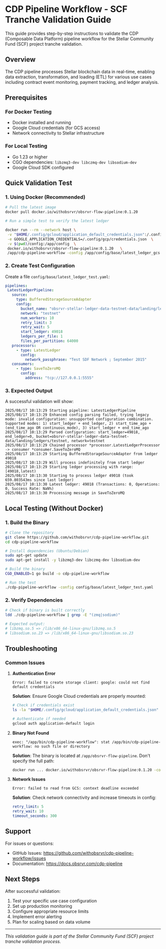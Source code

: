 # CDP Pipeline Workflow - SCF Tranche Validation Guide

This guide provides step-by-step instructions to validate the CDP (Composable Data Platform) pipeline workflow for the Stellar Community Fund (SCF) project tranche validation.

## Overview

The CDP pipeline processes Stellar blockchain data in real-time, enabling data extraction, transformation, and loading (ETL) for various use cases including contract event monitoring, payment tracking, and ledger analysis.

## Prerequisites

### For Docker Testing
- Docker installed and running
- Google Cloud credentials (for GCS access)
- Network connectivity to Stellar infrastructure

### For Local Testing
- Go 1.23 or higher
- CGO dependencies: `libzmq3-dev libczmq-dev libsodium-dev`
- Google Cloud SDK configured

## Quick Validation Test

### 1. Using Docker (Recommended)

```bash
# Pull the latest image
docker pull docker.io/withobsrvr/obsrvr-flow-pipeline:0.1.20

# Run a simple test to verify the latest ledger

docker run --rm --network host \
 -v "$HOME/.config/gcloud/application_default_credentials.json":/.config/gcp/credentials.json:ro   \
 -e GOOGLE_APPLICATION_CREDENTIALS=/.config/gcp/credentials.json  \
 -v $(pwd)/config:/app/config  \
 docker.io/withobsrvr/obsrvr-flow-pipeline:0.1.20   \
 /app/cdp-pipeline-workflow -config /app/config/base/latest_ledger_gcs.secret.yaml
```

### 2. Create Test Configuration

Create a file `config/base/latest_ledger_test.yaml`:

```yaml
pipelines:
 LatestLedgerPipeline:
   source:
     type: BufferedStorageSourceAdapter
     config:
       bucket_name: "obsrvr-stellar-ledger-data-testnet-data/landing/ledgers/testnet"
       network: "testnet"
       num_workers: 10
       retry_limit: 3
       retry_wait: 5
       start_ledger: 49018
       ledgers_per_file: 1
       files_per_partition: 64000
   processors:
     - type: LatestLedger
       config:
         network_passphrase: "Test SDF Network ; September 2015"
   consumers:
     - type: SaveToZeroMQ
       config:
         address: "tcp://127.0.0.1:5555"
```

### 3. Expected Output

A successful validation will show:

```
2025/08/17 10:13:29 Starting pipeline: LatestLedgerPipeline
2025/08/17 10:13:29 Enhanced config parsing failed, trying legacy mode: invalid configuration: unsupported configuration combination. Supported modes: 1) start_ledger + end_ledger, 2) start_time_ago + (end_time_ago OR continuous_mode), 3) start_ledger + end_time_ago
2025/08/17 10:13:29 Parsed configuration: start_ledger=49018, end_ledger=0, bucket=obsrvr-stellar-ledger-data-testnet-data/landing/ledgers/testnet, network=testnet
2025/08/17 10:13:29 Chained processor *processor.LatestLedgerProcessor -> consumer *consumer.SaveToZeroMQ
2025/08/17 10:13:29 Starting BufferedStorageSourceAdapter from ledger 49018
2025/08/17 10:13:29 Will process indefinitely from start ledger
2025/08/17 10:13:29 Starting ledger processing with range: [49018,latest)
2025/08/17 10:13:30 Starting to process ledger 49018 (took 659.803543ms since last ledger)
2025/08/17 10:13:30 Latest ledger: 49018 (Transactions: 0, Operations: 0, Success Rate: NaN%)
2025/08/17 10:13:30 Processing message in SaveToZeroMQ
```


## Local Testing (Without Docker)

### 1. Build the Binary

```bash
# Clone the repository
git clone https://github.com/withobsrvr/cdp-pipeline-workflow.git
cd cdp-pipeline-workflow

# Install dependencies (Ubuntu/Debian)
sudo apt-get update
sudo apt-get install -y libzmq3-dev libczmq-dev libsodium-dev

# Build the binary
CGO_ENABLED=1 go build -o cdp-pipeline-workflow

# Run the test
./cdp-pipeline-workflow -config config/base/latest_ledger_test.yaml
```

### 2. Verify Dependencies

```bash
# Check if binary is built correctly
ldd ./cdp-pipeline-workflow | grep -E "(zmq|sodium)"

# Expected output:
# libzmq.so.5 => /lib/x86_64-linux-gnu/libzmq.so.5
# libsodium.so.23 => /lib/x86_64-linux-gnu/libsodium.so.23
```


## Troubleshooting

### Common Issues

1. **Authentication Error**
   ```
   Error: failed to create storage client: google: could not find default credentials
   ```
   **Solution**: Ensure Google Cloud credentials are properly mounted:
   ```bash
   # Check if credentials exist
   ls -la "$HOME/.config/gcloud/application_default_credentials.json"
   
   # Authenticate if needed
   gcloud auth application-default login
   ```

2. **Binary Not Found**
   ```
   exec: "/app/bin/cdp-pipeline-workflow": stat /app/bin/cdp-pipeline-workflow: no such file or directory
   ```
   **Solution**: The binary is located at `/app/obsrvr-flow-pipeline`. Don't specify the full path:
   ```bash
   docker run ... docker.io/withobsrvr/obsrvr-flow-pipeline:0.1.20 -config /app/config/base/test.yaml
   ```

3. **Network Issues**
   ```
   Error: failed to read from GCS: context deadline exceeded
   ```
   **Solution**: Check network connectivity and increase timeouts in config:
   ```yaml
   retry_limit: 5
   retry_wait: 10
   timeout_seconds: 300
   ```




## Support

For issues or questions:
- GitHub Issues: https://github.com/withobsrvr/cdp-pipeline-workflow/issues
- Documentation: https://docs.obsrvr.com/cdp-pipeline

## Next Steps

After successful validation:
1. Test your specific use case configuration
2. Set up production monitoring
3. Configure appropriate resource limits
4. Implement error alerting
5. Plan for scaling based on data volume

---
*This validation guide is part of the Stellar Community Fund (SCF) project tranche validation process.*